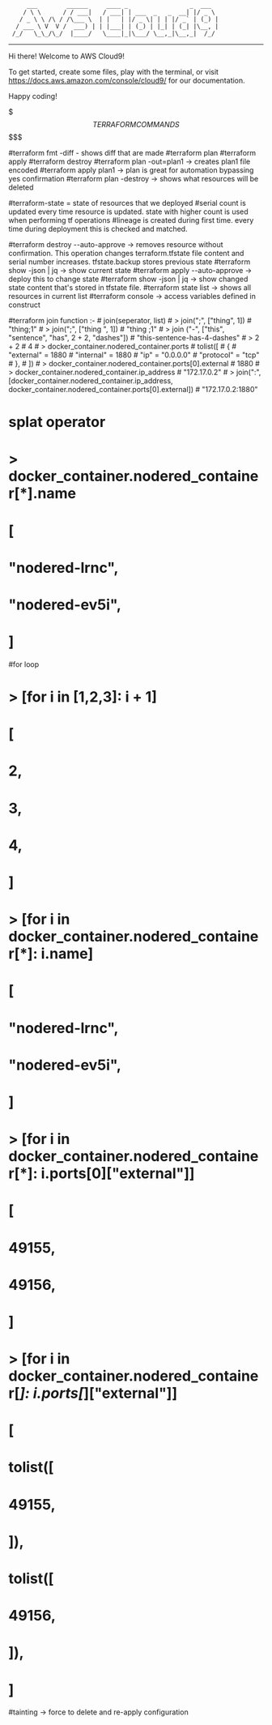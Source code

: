          ___        ______     ____ _                 _  ___  
        / \ \      / / ___|   / ___| | ___  _   _  __| |/ _ \ 
       / _ \ \ /\ / /\___ \  | |   | |/ _ \| | | |/ _` | (_) |
      / ___ \ V  V /  ___) | | |___| | (_) | |_| | (_| |\__, |
     /_/   \_\_/\_/  |____/   \____|_|\___/ \__,_|\__,_|  /_/ 
 ----------------------------------------------------------------- 


Hi there! Welcome to AWS Cloud9!

To get started, create some files, play with the terminal,
or visit https://docs.aws.amazon.com/console/cloud9/ for our documentation.

Happy coding!

$$$$$$$$$$$ TERRAFORM COMMANDS $$$$$$$$$$$$$$$$$$$$$

#terraform fmt -diff - shows diff that are made
#terraform plan
#terraform apply
#terraform destroy 
#terraform plan -out=plan1 -> creates plan1 file encoded
#terraform apply plan1 -> plan is great for automation bypassing yes confirmation
#terraform plan -destroy -> shows what resources will be deleted

#terraform-state = state of resources that we deployed
#serial count is updated every time resource is updated. state with higher count is used when performing tf operations
#lineage is created during first time. every time during deployment this is checked and matched.

#terraform destroy --auto-approve -> removes resource without confirmation. This operation changes terraform.tfstate file content and serial number increases. tfstate.backup stores previous state
#terraform show -json | jq -> show current state
#terraform apply --auto-approve -> deploy this to change state
#terraform show -json | jq -> show changed state content that's stored in tfstate file.
#terraform state list -> shows all resources in current list
#terraform console -> access variables defined in construct



#terraform join function :-
      # join(seperator, list)
      # > join(";", ["thing", 1])
      # "thing;1"
      # > join(";", ["thing ", 1])
      # "thing ;1"
      # > join ("-", ["this", "sentence", "has", 2 + 2, "dashes"])
      # "this-sentence-has-4-dashes"
      # > 2 + 2
      # 4
      # > docker_container.nodered_container.ports
      # tolist([
      #   {
      #     "external" = 1880
      #     "internal" = 1880
      #     "ip" = "0.0.0.0"
      #     "protocol" = "tcp"
      #   },
      # ])
      # > docker_container.nodered_container.ports[0].external
      # 1880
      # > docker_container.nodered_container.ip_address
      # "172.17.0.2"
      # > join(":", [docker_container.nodered_container.ip_address, docker_container.nodered_container.ports[0].external])
      # "172.17.0.2:1880"
      


# splat operator
# > docker_container.nodered_container[*].name
# [
#   "nodered-lrnc",
#   "nodered-ev5i",
# ]

#for loop
# > [for i in [1,2,3]: i + 1]
# [
#   2,
#   3,
#   4,
# ]
# > [for i in docker_container.nodered_container[*]: i.name]
# [
#   "nodered-lrnc",
#   "nodered-ev5i",
# ]
# > [for i in docker_container.nodered_container[*]: i.ports[0]["external"]]
# [
#   49155,
#   49156,
# ]
# > [for i in docker_container.nodered_container[*]: i.ports[*]["external"]]
# [
#   tolist([
#     49155,
#   ]),
#   tolist([
#     49156,
#   ]),
# ]



#tainting -> force to delete and re-apply configuration